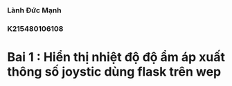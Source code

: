 ### Lành Đức Mạnh
### K215480106108 
# Bai 1 : Hiển thị nhiệt độ độ ẩm áp xuất thông số joystic dùng flask trên wep 


